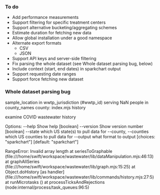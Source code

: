 ### To do
- Add performance measurements
- Support filtering for specific treatment centers
- Support alternative bucketing/aggregating schemes
- Estimate duration for fetching new data
- Allow global installation under a good namespace
- Alternate export formats
  - CSV
  - JSON
- Support API keys and server-side filtering
- Fix parsing the whole dataset (see Whole dataset parsing bug, below)
- Include context (start, end dates) in sparkchart output
- Support requesting date ranges
- Support force fetching new dataset

### Whole dataset parsing bug
 sample_location in wwtp_jurisdiction (#wwtp_id) serving NaN people in county_names county:
index.mjs history

examine COVID wastewater history

Options:
  --help                Show help                                      [boolean]
  --version             Show version number                            [boolean]
  --state               which US state(s) to pull data for
  --county, --counties  which US counties to pull data for
  --output              what format to output
                                 [choices: "sparkchart"] [default: "sparkchart"]

RangeError: Invalid array length
    at seriesToGraphable (file:///home/swift/workspace/wastewater/lib/dataManipulation.mjs:46:13)
    at graphAllSeries (file:///home/swift/workspace/wastewater/lib/graph.mjs:15:25)
    at Object.doHistory [as handler] (file:///home/swift/workspace/wastewater/lib/commands/history.mjs:27:5)
    at runMicrotasks (<anonymous>)
    at processTicksAndRejections (node:internal/process/task_queues:96:5)
